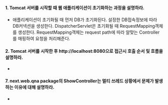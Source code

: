 #### 1. Tomcat 서버를 시작할 때 웹 애플리케이션이 초기화하는 과정을 설명하라.
* 애플리케이션이 초기화될 때 먼저 DB가 초기화된다. 설정한 DB접속정보에 따라 DB커넥션을 생성한다. DispatcherServlet은 초기화될 때 RequestMapping객체를 생성한다. RequestMapping객체는 request path에 따라 알맞는 Controller를 매핑하여 요청을 처리해준다. 

#### 2. Tomcat 서버를 시작한 후 http://localhost:8080으로 접근시 호출 순서 및 흐름을 설명하라.
* 

#### 7. next.web.qna package의 ShowController는 멀티 쓰레드 상황에서 문제가 발생하는 이유에 대해 설명하라.
* 
